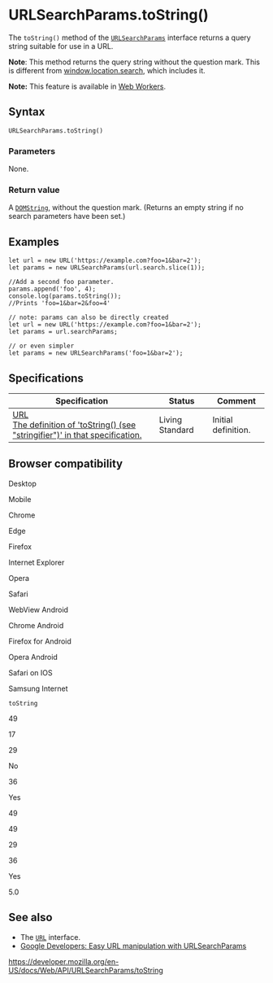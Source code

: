 URLSearchParams.toString()
==========================

The `toString()` method of the [`URLSearchParams`](../urlsearchparams) interface returns a query string suitable for use in a URL.

**Note**: This method returns the query string without the question mark. This is different from [window.location.search](../htmlanchorelement/search), which includes it.

**Note:** This feature is available in [Web Workers](../web_workers_api).

Syntax
------

    URLSearchParams.toString()

### Parameters

None.

### Return value

A [`DOMString`](../domstring), without the question mark. (Returns an empty string if no search parameters have been set.)

Examples
--------

    let url = new URL('https://example.com?foo=1&bar=2');
    let params = new URLSearchParams(url.search.slice(1));

    //Add a second foo parameter.
    params.append('foo', 4);
    console.log(params.toString());
    //Prints 'foo=1&bar=2&foo=4'

    // note: params can also be directly created
    let url = new URL('https://example.com?foo=1&bar=2');
    let params = url.searchParams;

    // or even simpler
    let params = new URLSearchParams('foo=1&bar=2');

Specifications
--------------

<table><thead><tr class="header"><th>Specification</th><th>Status</th><th>Comment</th></tr></thead><tbody><tr class="odd"><td><a href="https://url.spec.whatwg.org/#interface-urlsearchparams">URL<br />
<span class="small">The definition of 'toString() (see "stringifier")' in that specification.</span></a></td><td><span class="spec-living">Living Standard</span></td><td>Initial definition.</td></tr></tbody></table>

Browser compatibility
---------------------

Desktop

Mobile

Chrome

Edge

Firefox

Internet Explorer

Opera

Safari

WebView Android

Chrome Android

Firefox for Android

Opera Android

Safari on IOS

Samsung Internet

`toString`

49

17

29

No

36

Yes

49

49

29

36

Yes

5.0

See also
--------

-   The [`URL`](../url) interface.
-   [Google Developers: Easy URL manipulation with URLSearchParams](https://developers.google.com/web/updates/2016/01/urlsearchparams?hl=en)

<a href="https://developer.mozilla.org/en-US/docs/Web/API/URLSearchParams/toString" class="_attribution-link">https://developer.mozilla.org/en-US/docs/Web/API/URLSearchParams/toString</a>
